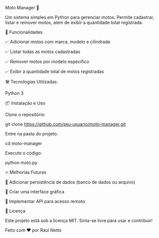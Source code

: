Moto Manager 🚀

Um sistema simples em Python para gerenciar motos. Permite cadastrar, listar e remover motos, além de exibir a quantidade total registrada.

📌 Funcionalidades

✅ Adicionar motos com marca, modelo e cilindrada

✅ Listar todas as motos cadastradas

✅ Remover motos por modelo específico

✅ Exibir a quantidade total de motos registradas

🛠️ Tecnologias Utilizadas:

Python 3

📦 Instalação e Uso

Clone o repositório:

git clone https://github.com/seu-usuario/moto-manager.git

Entre na pasta do projeto:

cd moto-manager

Execute o código:

python moto.py

🔥 Melhorias Futuras

🚀 Adicionar persistência de dados (banco de dados ou arquivo)

🚀 Criar uma interface gráfica

🚀 Implementar API para acesso remoto

📝 Licença

Este projeto está sob a licença MIT. Sinta-se livre para usar e contribuir!

Feito com ❤️ por Raul Netto
